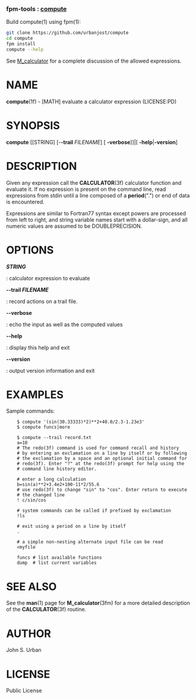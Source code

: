 ### fpm-tools : [compute](https://urbanjost.github.io/compute/)

Build compute(1) using fpm(1):
```bash
git clone https://github.com/urbanjost/compute
cd compute
fpm install
compute --help
```

See [M_calculator](https://urbanjost.github.io/M_calculator/)
for a complete discussion of the allowed expressions.

NAME
====

**compute**(1f) - \[MATH\] evaluate a calculator expression (LICENSE:PD)

SYNOPSIS
========

**compute** \[\[STRING\] \[-**-trail** *FILENAME*\] \[
**-verbose**\]\]\|\[ **-help**\|**-version**\]

DESCRIPTION
===========

Given any expression call the **CALCULATOR**(3f) calculator function and
evaluate it. If no expression is present on the command line, read
expressions from stdin until a line composed of a **period**(".") or end
of data is encountered.

Expressions are similar to Fortran77 syntax except powers are processed
from left to right, and string variable names start with a dollar-sign,
and all numeric values are assumed to be DOUBLEPRECISION.

OPTIONS
=======

***STRING***

:   calculator expression to evaluate

****--trail** *FILENAME***

:   record actions on a trail file.

****--verbose****

:   echo the input as well as the computed values

****--help****

:   display this help and exit

****--version****

:   output version information and exit

EXAMPLES
========

Sample commands:

        $ compute '(sin(30.33333)*2)**2+40.0/2.3-1.23e3'
        $ compute funcs|more

        $ compute --trail record.txt
        a=10
        # The redo(3f) command is used for command recall and history
        # by entering an exclamation on a line by itself or by following
        # the exclamation by a space and an optional initial command for
        # redo(3f). Enter "?" at the redo(3f) prompt for help using the
        # command line history editor.

        # enter a long calculation
        b=sin(a)**2+3.4e2+100-11*2/55.6
        # use redo(3f) to change "sin" to "cos". Enter return to execute
        # the changed line
        ! c/sin/cos

        # system commands can be called if prefixed by exclamation
        !ls

        # exit using a period on a line by itself
        .

        # a simple non-nesting alternate input file can be read
        <myfile

        funcs # list available functions
        dump  # list current variables

SEE ALSO
========

See the **man**(1) page for **M\_calculator**(3fm) for a more detailed
description of the **CALCULATOR**(3f) routine.

AUTHOR
======

John S. Urban

LICENSE
=======

Public License


